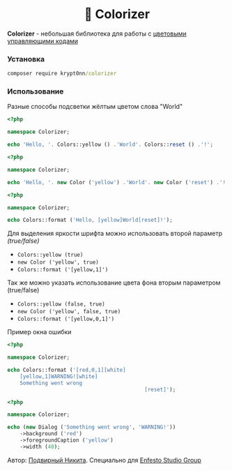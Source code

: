 <h1 align="center">🚀 Colorizer</h1>

**Colorizer** - небольшая библиотека для работы с [цветовыми управляющими кодами](https://en.wikipedia.org/wiki/ANSI_escape_code#Colors)

### Установка

```cmd
composer require krypt0nn/colorizer
```

### Использование

Разные способы подсветки жёлтым цветом слова "World"

```php
<?php

namespace Colorizer;

echo 'Hello, '. Colors::yellow () .'World'. Colors::reset () .'!';
```

```php
<?php

namespace Colorizer;

echo 'Hello, '. new Color ('yellow') .'World'. new Color ('reset') .'!';
```

```php
<?php

namespace Colorizer;

echo Colors::format ('Hello, [yellow]World[reset]!');
```

Для выделения яркости шрифта можно использовать второй параметр *(true/false)*

* `Colors::yellow (true)`
* `new Color ('yellow', true)`
* `Colors::format ('[yellow,1]')`

Так же можно указать использование цвета фона вторым параметром (true/false)

* `Colors::yellow (false, true)`
* `new Color ('yellow', false, true)`
* `Colors::format ('[yellow,0,1]')`

Пример окна ошибки

```php
<?php

namespace Colorizer;

echo Colors::format ('[red,0,1][white]                                            
    [yellow,1]WARNING![white]                                
    Something went wrong                    
                                            [reset]');
```

```php
<?php

namespace Colorizer;

echo (new Dialog ('Something went wrong', 'WARNING!'))
    ->background ('red')
    ->foregroundCaption ('yellow')
    ->width (40);
```

Автор: [Подвирный Никита](https://vk.com/technomindlp). Специально для [Enfesto Studio Group](https://vk.com/hphp_convertation)